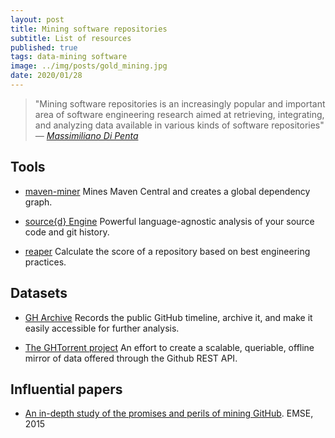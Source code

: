 ```yaml
---
layout: post
title: Mining software repositories
subtitle: List of resources
published: true
tags: data-mining software
image: ../img/posts/gold_mining.jpg
date: 2020/01/28
---
```


> "Mining software repositories is an increasingly popular and important area of software engineering research aimed at retrieving, integrating, and analyzing data available in various kinds of software repositories" *― [Massimiliano Di Penta](https://scholar.google.com/citations?user=j6ucyOAAAAAJ&hl=en)*

## Tools

- <a href="https://github.com/diverse-project/maven-miner"><i class="fa fa-github fa-2x"></i></a> [maven-miner](https://github.com/diverse-project/maven-miner/wiki) Mines Maven Central and creates a global dependency graph.


- <a href="https://github.com/src-d/engine"><i class="fa fa-github fa-2x"></i></a> [source{d} Engine](href="https://github.com/src-d/engine) Powerful language-agnostic analysis of your source code and git history.

- <a href="https://github.com/RepoReapers/reaper"><i class="fa fa-github fa-2x"></i></a> [reaper](https://github.com/RepoReapers/reaper) Calculate the score of a repository based on best engineering practices.


## Datasets

- <a href="https://github.com/igrigorik/gharchive.org/tree/master"><i class="fa fa-github fa-2x"></i></a> [GH Archive](https://www.gharchive.org) Records the public GitHub timeline, archive it, and make it easily accessible for further analysis.

- <a href="https://github.com/ghtorrent/ghtorrent.org"><i class="fa fa-github fa-2x"></i></a> [The GHTorrent project](http://ghtorrent.org) An effort to create a scalable, queriable, offline mirror of data offered through the Github REST API.

## Influential papers

- [An in-depth study of the promises and perils of mining GitHub](https://link.springer.com/article/10.1007/s10664-015-9393-5). EMSE, 2015

